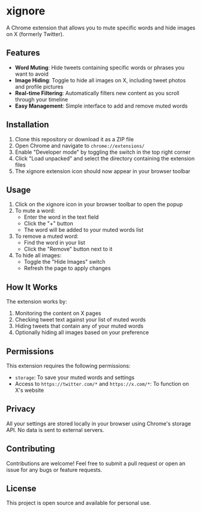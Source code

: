 # xignore

A Chrome extension that allows you to mute specific words and hide images on X (formerly Twitter).

## Features

- **Word Muting**: Hide tweets containing specific words or phrases you want to avoid
- **Image Hiding**: Toggle to hide all images on X, including tweet photos and profile pictures
- **Real-time Filtering**: Automatically filters new content as you scroll through your timeline
- **Easy Management**: Simple interface to add and remove muted words

## Installation

1. Clone this repository or download it as a ZIP file
2. Open Chrome and navigate to `chrome://extensions/`
3. Enable "Developer mode" by toggling the switch in the top right corner
4. Click "Load unpacked" and select the directory containing the extension files
5. The xignore extension icon should now appear in your browser toolbar

## Usage

1. Click on the xignore icon in your browser toolbar to open the popup
2. To mute a word:
   - Enter the word in the text field
   - Click the "+" button
   - The word will be added to your muted words list
3. To remove a muted word:
   - Find the word in your list
   - Click the "Remove" button next to it
4. To hide all images:
   - Toggle the "Hide Images" switch
   - Refresh the page to apply changes

## How It Works

The extension works by:
1. Monitoring the content on X pages
2. Checking tweet text against your list of muted words
3. Hiding tweets that contain any of your muted words
4. Optionally hiding all images based on your preference

## Permissions

This extension requires the following permissions:
- `storage`: To save your muted words and settings
- Access to `https://twitter.com/*` and `https://x.com/*`: To function on X's website

## Privacy

All your settings are stored locally in your browser using Chrome's storage API. No data is sent to external servers.

## Contributing

Contributions are welcome! Feel free to submit a pull request or open an issue for any bugs or feature requests.

## License

This project is open source and available for personal use.